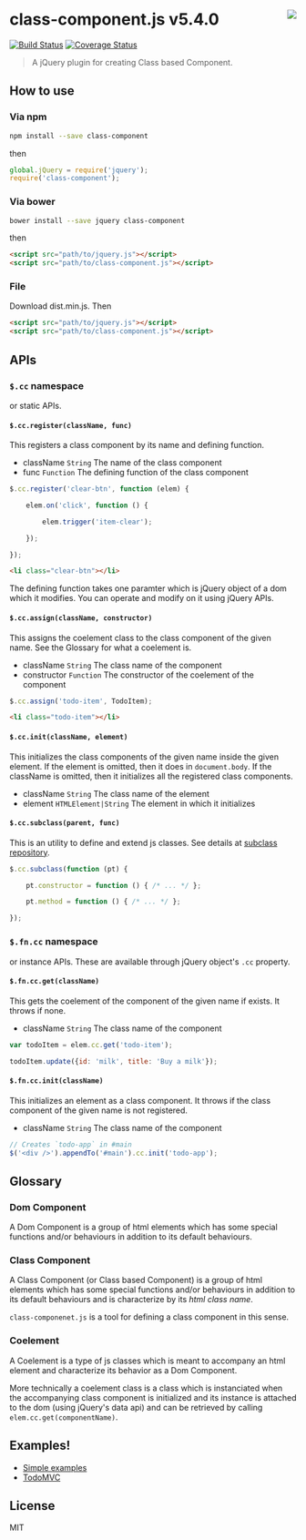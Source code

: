 # class-component.js v5.4.0 <img align="right" src="http://kt3k.github.io/class-component/asset/class-component.svg" />

[![Build Status](https://travis-ci.org/kt3k/class-component.svg?branch=master)](https://travis-ci.org/kt3k/class-component) [![Coverage Status](https://coveralls.io/repos/kt3k/class-component/badge.svg?branch=master&service=github)](https://coveralls.io/github/kt3k/class-component?branch=master)

> A jQuery plugin for creating Class based Component.

## How to use

### Via npm

```sh
npm install --save class-component
```

then

```js
global.jQuery = require('jquery');
require('class-component');
```

### Via bower

```sh
bower install --save jquery class-component
```

then

```html
<script src="path/to/jquery.js"></script>
<script src="path/to/class-component.js"></script>
```

### File

Download dist.min.js. Then

```html
<script src="path/to/jquery.js"></script>
<script src="path/to/class-component.js"></script>
```

## APIs

### `$.cc` namespace

or static APIs.

#### `$.cc.register(className, func)`

This registers a class component by its name and defining function.

- className `String` The name of the class component
- func `Function` The defining function of the class component

```js
$.cc.register('clear-btn', function (elem) {

    elem.on('click', function () {

        elem.trigger('item-clear');

    });

});
```

```html
<li class="clear-btn"></li>
```

The defining function takes one paramter which is jQuery object of a dom which it modifies. You can operate and modify on it using jQuery APIs.

#### `$.cc.assign(className, constructor)`

This assigns the coelement class to the class component of the given name. See the Glossary for what a coelement is.

- className `String` The class name of the component
- constructor `Function` The constructor of the coelement of the component

```js
$.cc.assign('todo-item', TodoItem);
```

```html
<li class="todo-item"></li>
```

#### `$.cc.init(className, element)`

This initializes the class components of the given name inside the given element. If the element is omitted, then it does in `document.body`. If the className is omitted, then it initializes all the registered class components.

- className `String` The class name of the element
- element `HTMLElement|String` The element in which it initializes

#### `$.cc.subclass(parent, func)`

This is an utility to define and extend js classes. See details at [subclass repository](https://github.com/kt3k/subclass).

```js
$.cc.subclass(function (pt) {

    pt.constructor = function () { /* ... */ };

    pt.method = function () { /* ... */ };

});
```

### `$.fn.cc` namespace

or instance APIs. These are available through jQuery object's `.cc` property.

#### `$.fn.cc.get(className)`

This gets the coelement of the component of the given name if exists. It throws if none.

- className `String` The class name of the component

```js
var todoItem = elem.cc.get('todo-item');

todoItem.update({id: 'milk', title: 'Buy a milk'});
```

#### `$.fn.cc.init(className)`

This initializes an element as a class component. It throws if the class component of the given name is not registered.

- className `String` The class name of the component

```js
// Creates `todo-app` in #main
$('<div />').appendTo('#main').cc.init('todo-app');
```

## Glossary

### Dom Component

A Dom Component is a group of html elements which has some special functions and/or behaviours in addition to its default behaviours.

### Class Component

A Class Component (or Class based Component) is a group of html elements which has some special functions and/or behaviours in addition to its default behaviours and is characterize by its *html class name*.

`class-componenet.js` is a tool for defining a class component in this sense.

### Coelement

A Coelement is a type of js classes which is meant to accompany an html element and characterize its behavior as a Dom Component.

More technically a coelement class is a class which is instanciated when the accompanying class component is initialized and its instance is attached to the dom (using jQuery's data api) and can be retrieved by calling `elem.cc.get(componentName)`.

## Examples!

- [Simple examples](https://github.com/kt3k/class-component/EXAMPLE.md)
- [TodoMVC](https://github.com/kt3k/class-component-todomvc)

## License

MIT
